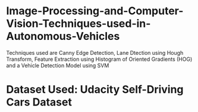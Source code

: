 # Image-Processing-and-Computer-Vision-Techniques-used-in-Autonomous-Vehicles
Techniques used are Canny Edge Detection, Lane Dtection using Hough Transform, Feature Extraction using Histogram of Oriented Gradients (HOG) and a Vehicle Detection Model using SVM
# Dataset Used: Udacity Self-Driving Cars Dataset
